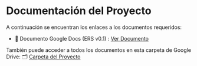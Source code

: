# Documentación del Proyecto

A continuación se encuentran los enlaces a los documentos requeridos:

* 📄 Documento Google Docs (ERS v0.1) : [Ver Documento](https://docs.google.com/document/d/1A9MjIEWR2MQdPY7rf-yXb8zn5vEYa8nj/edit?usp=sharing&ouid=109116402930312856002&rtpof=true&sd=true)

También puede acceder a todos los documentos en esta carpeta de Google Drive: 🗂️ [Carpeta del Proyecto](https://drive.google.com/drive/folders/14mzcuhGGz5QAy0sblHut0Caf3QjJ4WJW?usp=sharing)

